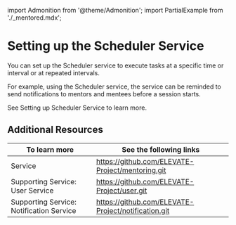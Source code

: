import Admonition from '@theme/Admonition';
import PartialExample from './_mentored.mdx';

# Setting up the Scheduler Service

You can set up the Scheduler service to execute tasks at a specific time or interval or at repeated intervals.

For example, using the Scheduler service, the <PartialExample mentored /> service can be reminded to send notifications to mentors and mentees before a session starts.

See Setting up Scheduler Service to learn more.

## Additional Resources

|To learn more| See the following links|
|--------------|-----------|
|<PartialExample mentored /> Service|https://github.com/ELEVATE-Project/mentoring.git|
|Supporting Service: User Service|https://github.com/ELEVATE-Project/user.git|
|Supporting Service: Notification Service|https://github.com/ELEVATE-Project/notification.git|
